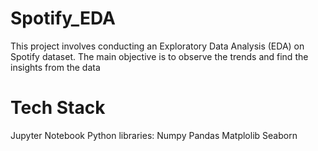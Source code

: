 # Spotify_EDA

This project involves conducting an Exploratory Data Analysis (EDA) on Spotify dataset. The main objective is to observe the trends and find the insights from the data

# Tech Stack
Jupyter Notebook
Python libraries:
Numpy
Pandas 
Matplolib
Seaborn

